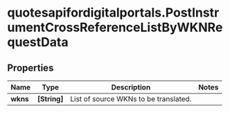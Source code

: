 # quotesapifordigitalportals.PostInstrumentCrossReferenceListByWKNRequestData

## Properties

Name | Type | Description | Notes
------------ | ------------- | ------------- | -------------
**wkns** | **[String]** | List of source WKNs to be translated. | 


